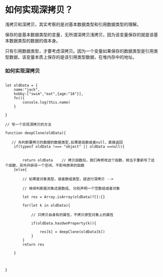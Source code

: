 # 如何实现深拷贝？

浅拷贝和深拷贝，其实考察的是对基本数据类型和引用数据类型的理解。

保存的是基本数据类型的变量，无所谓深拷贝浅拷贝，因为该变量保存的就是该基本数据类型的数据的值本身。

只有引用数据类型，才要考虑深拷贝。因为一个变量如果保存的数据类型是引用类型数据，该变量本质上保存的是该引用类型数据，在堆内存中的地址。



### 如何实现深拷贝

```

let oldData = {
    name:"jack",
    hobby:["swim","eat",{age:"16"}],
    fn(){
        console.log(this.name)
    }

}

// 写一个实现深拷贝的方法

function deepClone(oldData){

   // 先判断要拷贝的数据的数据类型,如果是函数或者null，直接返回
    if(typeof oldData !=== "object" || oldData ==null){


        return oldData    // 拷贝函数后，我们再修改这个函数，相当于重新写了这个函数，另外开辟另一个空间，不影响原来的函数
    }else{

        // 如果是对象类型，或者数组类型，就进行深拷贝 -->
      
        // 继续判断是对象还是数组, 分别声明一个空数组或者对象

        let res = Array.isArray(oldData)?[]:{}

        for(let k in oldData){

            // 只拷贝自身有的属性，不拷贝原型对象上的属性

            if(oldData.hasOwnProperty(k)){

                res[k] = deepClone(oldData[k])
            }
        }
        return res

    }
  


}


```
